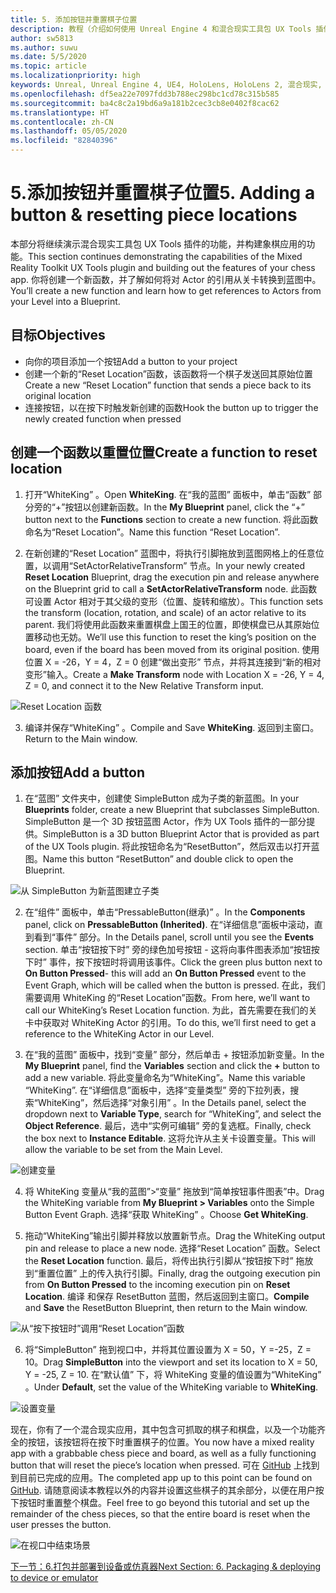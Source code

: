 ```yaml
---
title: 5. 添加按钮并重置棋子位置
description: 教程（介绍如何使用 Unreal Engine 4 和混合现实工具包 UX Tools 插件构建一款简单的象棋应用）第 5 部分
author: sw5813
ms.author: suwu
ms.date: 5/5/2020
ms.topic: article
ms.localizationpriority: high
keywords: Unreal, Unreal Engine 4, UE4, HoloLens, HoloLens 2, 混合现实, 教程, 入门, mrtk, uxt, UX Tools, 文档
ms.openlocfilehash: df5ea22e7097fdd3b788ec298bc1cd78c315b585
ms.sourcegitcommit: ba4c8c2a19bd6a9a181b2cec3cb8e0402f8cac62
ms.translationtype: HT
ms.contentlocale: zh-CN
ms.lasthandoff: 05/05/2020
ms.locfileid: "82840396"
---
```

# <a name="5-adding-a-button--resetting-piece-locations"></a><span data-ttu-id="545f1-104">5.添加按钮并重置棋子位置</span><span class="sxs-lookup"><span data-stu-id="545f1-104">5. Adding a button & resetting piece locations</span></span>

<span data-ttu-id="545f1-105">本部分将继续演示混合现实工具包 UX Tools 插件的功能，并构建象棋应用的功能。</span><span class="sxs-lookup"><span data-stu-id="545f1-105">This section continues demonstrating the capabilities of the Mixed Reality Toolkit UX Tools plugin and building out the features of your chess app.</span></span> <span data-ttu-id="545f1-106">你将创建一个新函数，并了解如何将对 Actor 的引用从关卡转换到蓝图中。</span><span class="sxs-lookup"><span data-stu-id="545f1-106">You’ll create a new function and learn how to get references to Actors from your Level into a Blueprint.</span></span>

## <a name="objectives"></a><span data-ttu-id="545f1-107">目标</span><span class="sxs-lookup"><span data-stu-id="545f1-107">Objectives</span></span>

* <span data-ttu-id="545f1-108">向你的项目添加一个按钮</span><span class="sxs-lookup"><span data-stu-id="545f1-108">Add a button to your project</span></span>
* <span data-ttu-id="545f1-109">创建一个新的“Reset Location”函数，该函数将一个棋子发送回其原始位置</span><span class="sxs-lookup"><span data-stu-id="545f1-109">Create a new “Reset Location” function that sends a piece back to its original location</span></span>
* <span data-ttu-id="545f1-110">连接按钮，以在按下时触发新创建的函数</span><span class="sxs-lookup"><span data-stu-id="545f1-110">Hook the button up to trigger the newly created function when pressed</span></span>

## <a name="create-a-function-to-reset-location"></a><span data-ttu-id="545f1-111">创建一个函数以重置位置</span><span class="sxs-lookup"><span data-stu-id="545f1-111">Create a function to reset location</span></span>

1.  <span data-ttu-id="545f1-112">打开“WhiteKing”  。</span><span class="sxs-lookup"><span data-stu-id="545f1-112">Open **WhiteKing**.</span></span> <span data-ttu-id="545f1-113">在“我的蓝图”  面板中，单击“函数”  部分旁的“+”按钮以创建新函数。</span><span class="sxs-lookup"><span data-stu-id="545f1-113">In the **My Blueprint** panel, click the “+” button next to the **Functions** section to create a new function.</span></span> <span data-ttu-id="545f1-114">将此函数命名为“Reset Location”。</span><span class="sxs-lookup"><span data-stu-id="545f1-114">Name this function “Reset Location”.</span></span> 

2.  <span data-ttu-id="545f1-115">在新创建的“Reset Location”  蓝图中，将执行引脚拖放到蓝图网格上的任意位置，以调用“SetActorRelativeTransform”  节点。</span><span class="sxs-lookup"><span data-stu-id="545f1-115">In your newly created **Reset Location** Blueprint, drag the execution pin and release anywhere on the Blueprint grid to call a **SetActorRelativeTransform** node.</span></span> <span data-ttu-id="545f1-116">此函数可设置 Actor 相对于其父级的变形（位置、旋转和缩放）。</span><span class="sxs-lookup"><span data-stu-id="545f1-116">This function sets the transform (location, rotation, and scale) of an actor relative to its parent.</span></span> <span data-ttu-id="545f1-117">我们将使用此函数来重置棋盘上国王的位置，即使棋盘已从其原始位置移动也无妨。</span><span class="sxs-lookup"><span data-stu-id="545f1-117">We’ll use this function to reset the king’s position on the board, even if the board has been moved from its original position.</span></span> <span data-ttu-id="545f1-118">使用位置 X = -26，Y = 4，Z = 0 创建“做出变形”  节点，并将其连接到“新的相对变形”输入。</span><span class="sxs-lookup"><span data-stu-id="545f1-118">Create a **Make Transform** node with Location X = -26, Y = 4, Z = 0, and connect it to the New Relative Transform input.</span></span> 

![Reset Location 函数](images/unreal-uxt/5-function.PNG)

3.  <span data-ttu-id="545f1-120">编译并保存“WhiteKing”  。</span><span class="sxs-lookup"><span data-stu-id="545f1-120">Compile and Save **WhiteKing**.</span></span> <span data-ttu-id="545f1-121">返回到主窗口。</span><span class="sxs-lookup"><span data-stu-id="545f1-121">Return to the Main window.</span></span> 

## <a name="add-a-button"></a><span data-ttu-id="545f1-122">添加按钮</span><span class="sxs-lookup"><span data-stu-id="545f1-122">Add a button</span></span>

1.  <span data-ttu-id="545f1-123">在“蓝图”  文件夹中，创建使 SimpleButton 成为子类的新蓝图。</span><span class="sxs-lookup"><span data-stu-id="545f1-123">In your **Blueprints** folder, create a new Blueprint that subclasses SimpleButton.</span></span> <span data-ttu-id="545f1-124">SimpleButton 是一个 3D 按钮蓝图 Actor，作为 UX Tools 插件的一部分提供。</span><span class="sxs-lookup"><span data-stu-id="545f1-124">SimpleButton is a 3D button Blueprint Actor that is provided as part of the UX Tools plugin.</span></span> <span data-ttu-id="545f1-125">将此按钮命名为“ResetButton”，然后双击以打开蓝图。</span><span class="sxs-lookup"><span data-stu-id="545f1-125">Name this button “ResetButton” and double click to open the Blueprint.</span></span> 

![从 SimpleButton 为新蓝图建立子类](images/unreal-uxt/5-subclass.PNG)

2.  <span data-ttu-id="545f1-127">在“组件”  面板中，单击“PressableButton(继承)”  。</span><span class="sxs-lookup"><span data-stu-id="545f1-127">In the **Components** panel, click on **PressableButton (Inherited)**.</span></span> <span data-ttu-id="545f1-128">在“详细信息”面板中滚动，直到看到“事件”  部分。</span><span class="sxs-lookup"><span data-stu-id="545f1-128">In the Details panel, scroll until you see the **Events** section.</span></span> <span data-ttu-id="545f1-129">单击“按钮按下时”  旁的绿色加号按钮 - 这将向事件图表添加“按钮按下时”  事件，按下按钮时将调用该事件。</span><span class="sxs-lookup"><span data-stu-id="545f1-129">Click the green plus button next to **On Button Pressed**- this will add an **On Button Pressed** event to the Event Graph, which will be called when the button is pressed.</span></span> <span data-ttu-id="545f1-130">在此，我们需要调用 WhiteKing 的“Reset Location”函数。</span><span class="sxs-lookup"><span data-stu-id="545f1-130">From here, we’ll want to call our WhiteKing’s Reset Location function.</span></span> <span data-ttu-id="545f1-131">为此，首先需要在我们的关卡中获取对 WhiteKing Actor 的引用。</span><span class="sxs-lookup"><span data-stu-id="545f1-131">To do this, we’ll first need to get a reference to the WhiteKing Actor in our Level.</span></span> 

3.  <span data-ttu-id="545f1-132">在“我的蓝图”  面板中，找到“变量”  部分，然后单击 +  按钮添加新变量。</span><span class="sxs-lookup"><span data-stu-id="545f1-132">In the **My Blueprint** panel, find the **Variables** section and click the **+** button to add a new variable.</span></span> <span data-ttu-id="545f1-133">将此变量命名为“WhiteKing”。</span><span class="sxs-lookup"><span data-stu-id="545f1-133">Name this variable “WhiteKing”.</span></span> <span data-ttu-id="545f1-134">在“详细信息”面板中，选择“变量类型”  旁的下拉列表，搜索“WhiteKing”，然后选择“对象引用”  。</span><span class="sxs-lookup"><span data-stu-id="545f1-134">In the Details panel, select the dropdown next to **Variable Type**, search for “WhiteKing”, and select the **Object Reference**.</span></span> <span data-ttu-id="545f1-135">最后，选中“实例可编辑”  旁的复选框。</span><span class="sxs-lookup"><span data-stu-id="545f1-135">Finally, check the box next to **Instance Editable**.</span></span> <span data-ttu-id="545f1-136">这将允许从主关卡设置变量。</span><span class="sxs-lookup"><span data-stu-id="545f1-136">This will allow the variable to be set from the Main Level.</span></span> 

![创建变量](images/unreal-uxt/5-var.PNG)

4.  <span data-ttu-id="545f1-138">将 WhiteKing 变量从“我的蓝图”>“变量”  拖放到“简单按钮事件图表”中。</span><span class="sxs-lookup"><span data-stu-id="545f1-138">Drag the WhiteKing variable from **My Blueprint > Variables** onto the Simple Button Event Graph.</span></span> <span data-ttu-id="545f1-139">选择“获取 WhiteKing”  。</span><span class="sxs-lookup"><span data-stu-id="545f1-139">Choose **Get WhiteKing**.</span></span> 

5.  <span data-ttu-id="545f1-140">拖动“WhiteKing”输出引脚并释放以放置新节点。</span><span class="sxs-lookup"><span data-stu-id="545f1-140">Drag the WhiteKing output pin and release to place a new node.</span></span> <span data-ttu-id="545f1-141">选择“Reset Location”  函数。</span><span class="sxs-lookup"><span data-stu-id="545f1-141">Select the **Reset Location** function.</span></span> <span data-ttu-id="545f1-142">最后，将传出执行引脚从“按钮按下时”  拖放到“重置位置”  上的传入执行引脚。</span><span class="sxs-lookup"><span data-stu-id="545f1-142">Finally, drag the outgoing execution pin from **On Button Pressed** to the incoming execution pin on **Reset Location**.</span></span> <span data-ttu-id="545f1-143">编译  和保存  ResetButton 蓝图，然后返回到主窗口。</span><span class="sxs-lookup"><span data-stu-id="545f1-143">**Compile** and **Save** the ResetButton Blueprint, then return to the Main window.</span></span> 

![从“按下按钮时”调用“Reset Location”函数](images/unreal-uxt/5-callresetloc.PNG)

6.  <span data-ttu-id="545f1-145">将“SimpleButton”  拖到视口中，并将其位置设置为 X = 50，Y =-25，Z = 10。</span><span class="sxs-lookup"><span data-stu-id="545f1-145">Drag **SimpleButton** into the viewport and set its location to X = 50, Y = -25, Z = 10.</span></span> <span data-ttu-id="545f1-146">在“默认值”  下，将 WhiteKing 变量的值设置为“WhiteKing”  。</span><span class="sxs-lookup"><span data-stu-id="545f1-146">Under **Default**, set the value of the WhiteKing variable to **WhiteKing**.</span></span>

![设置变量](images/unreal-uxt/5-buttonlevel.PNG)

<span data-ttu-id="545f1-148">现在，你有了一个混合现实应用，其中包含可抓取的棋子和棋盘，以及一个功能齐全的按钮，该按钮将在按下时重置棋子的位置。</span><span class="sxs-lookup"><span data-stu-id="545f1-148">You now have a mixed reality app with a grabbable chess piece and board, as well as a fully functioning button that will reset the piece’s location when pressed.</span></span> <span data-ttu-id="545f1-149">可在 [GitHub](https://github.com/microsoft/MixedReality-Unreal-Samples/tree/master/ChessApp) 上找到到目前已完成的应用。</span><span class="sxs-lookup"><span data-stu-id="545f1-149">The completed app up to this point can be found on [GitHub](https://github.com/microsoft/MixedReality-Unreal-Samples/tree/master/ChessApp).</span></span> <span data-ttu-id="545f1-150">请随意阅读本教程以外的内容并设置这些棋子的其余部分，以便在用户按下按钮时重置整个棋盘。</span><span class="sxs-lookup"><span data-stu-id="545f1-150">Feel free to go beyond this tutorial and set up the remainder of the chess pieces, so that the entire board is reset when the user presses the button.</span></span>

![在视口中结束场景](images/unreal-uxt/5-endscene.PNG)

[<span data-ttu-id="545f1-152">下一节：6.打包并部署到设备或仿真器</span><span class="sxs-lookup"><span data-stu-id="545f1-152">Next Section: 6. Packaging & deploying to device or emulator</span></span>](unreal-uxt-ch6.md)